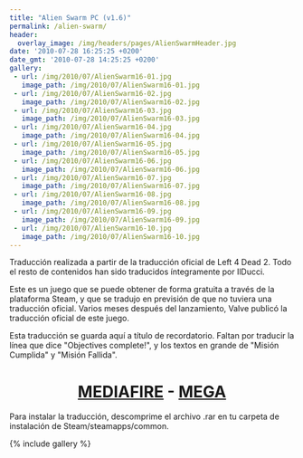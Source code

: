 ```yaml
---
title: "Alien Swarm PC (v1.6)"
permalink: /alien-swarm/
header:
  overlay_image: /img/headers/pages/AlienSwarmHeader.jpg
date: '2010-07-28 16:25:25 +0200'
date_gmt: '2010-07-28 14:25:25 +0200'
gallery:
 - url: /img/2010/07/AlienSwarm16-01.jpg
   image_path: /img/2010/07/AlienSwarm16-01.jpg
 - url: /img/2010/07/AlienSwarm16-02.jpg
   image_path: /img/2010/07/AlienSwarm16-02.jpg
 - url: /img/2010/07/AlienSwarm16-03.jpg
   image_path: /img/2010/07/AlienSwarm16-03.jpg
 - url: /img/2010/07/AlienSwarm16-04.jpg
   image_path: /img/2010/07/AlienSwarm16-04.jpg
 - url: /img/2010/07/AlienSwarm16-05.jpg
   image_path: /img/2010/07/AlienSwarm16-05.jpg
 - url: /img/2010/07/AlienSwarm16-06.jpg
   image_path: /img/2010/07/AlienSwarm16-06.jpg
 - url: /img/2010/07/AlienSwarm16-07.jpg
   image_path: /img/2010/07/AlienSwarm16-07.jpg
 - url: /img/2010/07/AlienSwarm16-08.jpg
   image_path: /img/2010/07/AlienSwarm16-08.jpg
 - url: /img/2010/07/AlienSwarm16-09.jpg
   image_path: /img/2010/07/AlienSwarm16-09.jpg
 - url: /img/2010/07/AlienSwarm16-10.jpg
   image_path: /img/2010/07/AlienSwarm16-10.jpg
---
```

Traducción realizada a partir de la traducción oficial de Left 4 Dead 2. Todo el resto de 
contenidos han sido traducidos íntegramente por IlDucci.

Este es un juego que se puede obtener de forma gratuita a través de la plataforma Steam, y 
que se tradujo en previsión de que no tuviera una traducción oficial. Varios meses después del 
lanzamiento, Valve publicó la traducción oficial de este juego.

Esta traducción se guarda aquí a título de recordatorio. Faltan por traducir la línea que dice 
"Objectives complete!", y los textos en grande de "Misión Cumplida" y "Misión Fallida".

<h1 style="text-align: center;"><strong><a href="http://www.mediafire.com/download/vmp8vcme4p4kt6l/TraduccionAlienSwarm16.7z">MEDIAFIRE</a> - <a href="https://mega.nz/#!oIUj2JaK!Pl-WPfXAU5PP1RRjK-wKY5zuJ5G0q6teza2WRh6yBLs">MEGA</a></strong></h1>

Para instalar la traducción, descomprime el archivo .rar en tu carpeta de instalación de 
Steam/steamapps/common.

{% include gallery %}
